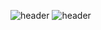 ![header](https://capsule-render.vercel.app/api?type=waving&color=auto&height=300&section=header&text=GGoDong's%20Github&fontSize=80&animation=fadeIn)
![header](https://capsule-render.vercel.app/api?type=waving&color=auto&height=300&section=footer&text=GGoDong's%20Github&fontSize=80&animation=fadeIn)
<!--
**GGo-Dong/GGo-Dong** is a ✨ _special_ ✨ repository because its `README.md` (this file) appears on your GitHub profile.

Here are some ideas to get you started:

- 🔭 I’m currently working on ...
- 🌱 I’m currently learning ...
- 👯 I’m looking to collaborate on ...
- 🤔 I’m looking for help with ...
- 💬 Ask me about ...
- 📫 How to reach me: ...
- 😄 Pronouns: ...
- ⚡ Fun fact: ...
-->
